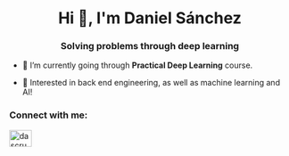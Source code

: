 <h1 align="center">Hi 👋, I'm Daniel Sánchez</h1>
<h3 align="center">Solving problems through deep learning</h3>

- 🌱 I’m currently going through **Practical Deep Learning** course.

- 💬 Interested in back end engineering, as well as machine learning and AI!

<h3 align="left">Connect with me:</h3>
<p align="left">
<a href="https://linkedin.com/in/dascruz" target="blank"><img align="center" src="https://raw.githubusercontent.com/rahuldkjain/github-profile-readme-generator/master/src/images/icons/Social/linked-in-alt.svg" alt="dascruz" height="30" width="40" /></a>
</p>
